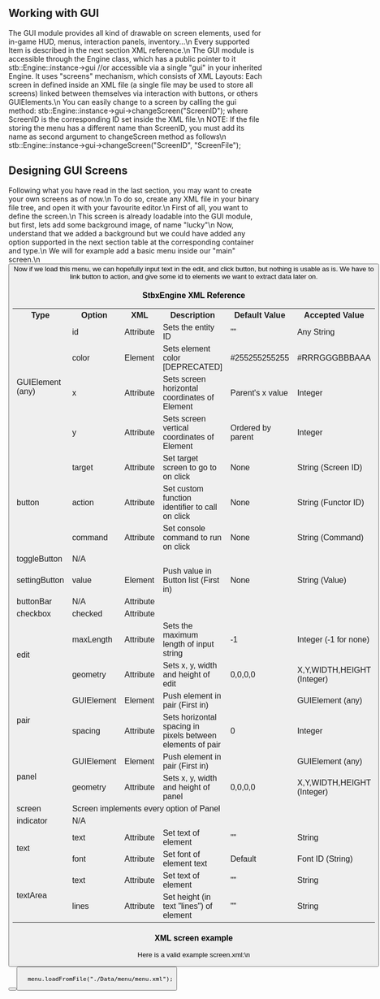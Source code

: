 ## Working with GUI ##

The GUI module provides all kind of drawable on screen elements, used for in-game HUD, menus, interaction panels, inventory...\n
Every supported Item is described in the next section XML reference.\n
The GUI module is accessible through the Engine class, which has a public pointer to it
    stb::Engine::instance->gui //or accessible via a single "gui" in your inherited Engine.
It uses "screens" mechanism, which consists of XML Layouts: Each screen in defined inside an XML file (a single file may be used to store all screens) linked between themselves via interaction with buttons, or others GUIElements.\n
You can easily change to a screen by calling the gui method:
    stb::Engine::instance->gui->changeScreen("ScreenID");
where ScreenID is the corresponding ID set inside the XML file.\n
NOTE: If the file storing the menu has a different name than ScreenID, you must add its name as second argument to changeScreen method as follows\n
    stb::Engine::instance->gui->changeScreen("ScreenID", "ScreenFile");

## Designing GUI Screens ##

Following what you have read in the last section, you may want to create your own screens as of now.\n
To do so, create any XML file in your binary file tree, and open it with your favourite editor.\n
First of all, you want to define the screen.\n
    <screen id="main">
    </screen>
This screen is already loadable into the GUI module, but first, lets add some background image, of name "lucky"\n
    <screen id="main" background="lucky">
    </screen>
Now, understand that we added a background but we could have added any option supported in the  next section table at the corresponding container and type.\n
We will for example add a basic menu inside our "main" screen.\n
    <screen id="main" background="lucky">
    	<text text="title" font="default" />
    	<pair>
    		<text text="name:" font="default" />
    		<edit width="100px" />
    	</pair>
    	<button text="ok" font="default" />
    </screen>
Now if we load this menu, we can hopefully input text in the edit, and click button, but nothing is usable as is. We have to link button to action, and give some id to elements we want to extract data later on.

### StbxEngine XML Reference

<table>
  <tr>
    <th colspan="2">Type</th><th>Option</th><th>XML</th><th>Description</th><th>Default Value</th><th>Accepted Value</th>
  </tr>
  <tr>
    <td colspan="2" rowspan="4">GUIElement (any)</td>
    <td>id</td><td>Attribute</td><td>Sets the entity ID</td><td>""</td><td>Any String</td>
  </tr>
  <tr><td>color</td><td>Element</td><td>Sets element color [DEPRECATED]</td><td>#255255255255</td><td>#RRRGGGBBBAAA</td></tr>
  <tr><td>x</td><td>Attribute</td><td>Sets screen horizontal coordinates of Element</td><td>Parent's x value</td><td>Integer</td></tr>
  <tr><td>y</td><td>Attribute</td><td>Sets screen vertical coordinates of Element</td><td>Ordered by parent</td><td>Integer</td></tr>
  <tr>
    <td colspan="2" rowspan="3">button</td>
    <td>target</td><td>Attribute</td><td>Set target screen to go to on click</td><td>None</td><td>String (Screen ID)</td>
  </tr>
  <tr><td>action</td><td>Attribute</td><td>Set custom function identifier to call on click</td><td>None</td><td>String (Functor ID)</td></tr>
  <tr><td>command</td><td>Attribute</td><td>Set console command to run on click</td><td>None</td><td>String (Command)</td></tr>
  <tr>
    <td colspan="2" rowspan="1">toggleButton</td>
    <td>N/A</td><td></td><td></td><td></td><td></td>
  </tr>
  <tr>
    <td colspan="2" rowspan="1">settingButton</td>
    <td>value</td><td>Element</td><td>Push value in Button list (First in)</td><td>None</td><td>String (Value)</td>
  </tr>
  <tr>
    <td colspan="2" rowspan="1">buttonBar</td>
    <td>N/A</td><td>Attribute</td><td></td><td></td><td></td>
  </tr>
  <tr>
    <td colspan="2" rowspan="1">checkbox</td>
    <td>checked</td><td>Attribute</td><td></td><td></td><td></td>
  </tr>
  <tr>
    <td colspan="2" rowspan="2">edit</td>
    <td>maxLength</td><td>Attribute</td><td>Sets the maximum length of input string</td><td>-1</td><td>Integer (-1 for none)</td>
  </tr>
  <tr><td>geometry</td><td>Attribute</td><td>Sets x, y, width and height of edit</td><td>0,0,0,0</td><td>X,Y,WIDTH,HEIGHT (Integer)</td></tr>
  <tr>
    <td colspan="2" rowspan="2">pair</td>
    <td>GUIElement</td><td>Element</td><td>Push element in pair (First in)</td><td></td><td>GUIElement (any)</td>
  </tr>
  <tr><td>spacing</td><td>Attribute</td><td>Sets horizontal spacing in pixels between elements of pair</td><td>0</td><td>Integer</td></tr>
  <tr>
    <td colspan="2" rowspan="2">panel</td>
    <td>GUIElement</td><td>Element</td><td>Push element in pair (First in)</td><td></td><td>GUIElement (any)</td>
  </tr>
  <tr><td>geometry</td><td>Attribute</td><td>Sets x, y, width and height of panel</td><td>0,0,0,0</td><td>X,Y,WIDTH,HEIGHT (Integer)</td></tr>
  <tr>
    <td colspan="2" rowspan="1">screen</td>
    <td colspan="5">Screen implements every option of Panel</td>
  </tr>
  <tr>
    <td colspan="2" rowspan="1">indicator</td>
    <td>N/A</td><td></td><td></td><td></td><td></td>
  </tr>
  <tr>
    <td colspan="2" rowspan="2">text</td>
    <td>text</td><td>Attribute</td><td>Set text of element</td><td>""</td><td>String</td>
  </tr>
  <tr><td>font</td><td>Attribute</td><td>Set font of element text</td><td>Default</td><td>Font ID (String)</td></tr>
  <tr>
    <td colspan="2" rowspan="2">textArea</td>
    <td>text</td><td>Attribute</td><td>Set text of element</td><td>""</td><td>String</td>
  </tr>
  <tr><td>lines</td><td>Attribute</td><td>Set height (in text "lines") of element</td><td>""</td><td>String</td></tr>
</table>

### XML screen example

Here is a valid example screen.xml:\n
    <screen id="main" background="background">
      <panel x="25%" spacing="5%">
        <text text="Menu" font="glitch" />
        <pair spacing="100">
          <text text="toggle" font="glitch" />
          <toggleButton text="OFF" activetext="ON" font="glitch" />
        </pair>
        <pair spacing="100px">
          <text text="slider" font="glitch" />
          <slider />
        </pair>
        <pair spacing="100">
          <text text="edit" font="glitch" />
          <edit font="glitch"/>
        </pair>
        <pair spacing="100">
          <text text="checkbox" font="glitch" />
          <checkbox />
        </pair>
        <pair spacing="100">
          <text text="setting" font="glitch" />
          <settingButton text="Set" font="glitch">
            <setting text="Set2" />
            <setting text="Set3" />
            <setting text="Set4" />
          </settingButton>
        </pair>
        <button text="Apply" font="glitch"/>
        <button text="Back" font="glitch" target="alt"/>
      </panel>
    </screen>

      menu.loadFromFile("./Data/menu/menu.xml");
